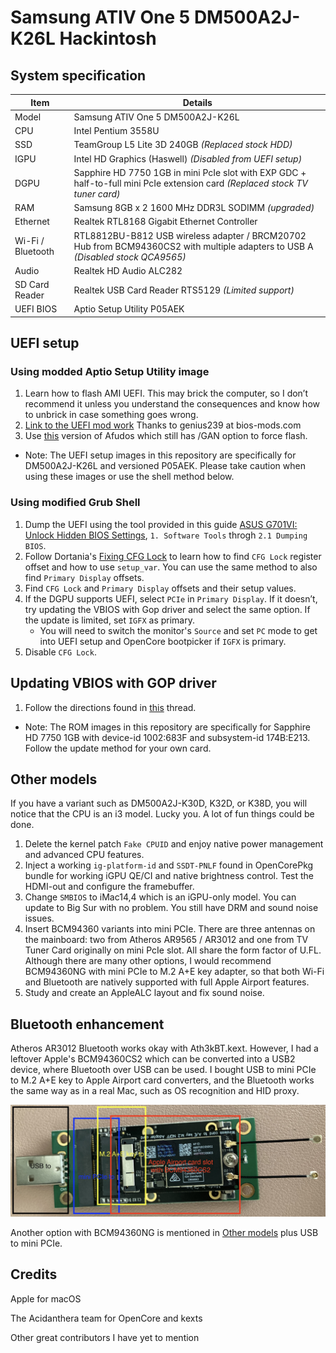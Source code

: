 # Samsung ATIV One 5 DM500A2J-K26L Hackintosh

## System specification
| Item | Details |
| - | - |
| Model | Samsung ATIV One 5 DM500A2J-K26L |
| CPU | Intel Pentium 3558U |
| SSD | TeamGroup L5 Lite 3D 240GB *(Replaced stock HDD)* |
| IGPU | Intel HD Graphics (Haswell) *(Disabled from UEFI setup)* |
| DGPU | Sapphire HD 7750 1GB in mini PcIe slot with EXP GDC + half-to-full mini PcIe extension card *(Replaced stock TV tuner card)* |
| RAM | Samsung 8GB x 2 1600 MHz DDR3L SODIMM *(upgraded)* |
| Ethernet | Realtek RTL8168 Gigabit Ethernet Controller |
| Wi-Fi / Bluetooth | RTL8812BU-B812 USB wireless adapter / BRCM20702 Hub from BCM94360CS2 with multiple adapters to USB A *(Disabled stock QCA9565)* |
| Audio | Realtek HD Audio ALC282 |
| SD Card Reader | Realtek USB Card Reader RTS5129 *(Limited support)* |
| UEFI BIOS | Aptio Setup Utility P05AEK |

## UEFI setup
### Using modded Aptio Setup Utility image
1. Learn how to flash AMI UEFI. This may brick the computer, so I don’t recommend it unless you understand the consequences and know how to unbrick in case something goes wrong.
2. [Link to the UEFI mod work](https://www.bios-mods.com/forum/Thread-Request-Unlock-Advanced-and-Chipset-tabs-on-Samsung-All-In-One-DM500A2J) Thanks to genius239 at bios-mods.com
3. Use [this](https://www.supermicro.com/en/products/motherboard/X10SLQ-L) version of Afudos which still has /GAN option to force flash.
- Note: The UEFI setup images in this repository are specifically for DM500A2J-K26L and versioned P05AEK. Please take caution when using these images or use the shell method below.

### Using modified Grub Shell
1. Dump the UEFI using the tool provided in this guide [ASUS G701VI: Unlock Hidden BIOS Settings](https://octoperf.com/blog/2018/11/20/asus-g701vi-bios-unlock/), `1. Software Tools` throgh `2.1 Dumping BIOS`.
2. Follow Dortania's [Fixing CFG Lock](https://dortania.github.io/OpenCore-Post-Install/misc/msr-lock.html) to learn how to find `CFG Lock` register offset and how to use `setup_var`. You can use the same method to also find `Primary Display` offsets.
3. Find `CFG Lock` and `Primary Display` offsets and their setup values.
4. If the DGPU supports UEFI, select `PCIe` in `Primary Display`. If it doesn’t, try updating the VBIOS with Gop driver and select the same option. If the update is limited, set `IGFX` as primary.
    - You will need to switch the monitor's `Source` and set `PC` mode to get into UEFI setup and OpenCore bootpicker if `IGFX` is primary.
5. Disable `CFG Lock`.

## Updating VBIOS with GOP driver
1. Follow the directions found in [this](https://www.win-raid.com/t892f16-AMD-and-Nvidia-GOP-update-No-requests-DIY.html) thread.
- Note: The ROM images in this repository are specifically for Sapphire HD 7750 1GB with device-id 1002:683F and subsystem-id 174B:E213. Follow the update method for your own card.

## Other models
If you have a variant such as DM500A2J-K30D, K32D, or K38D, you will notice that the CPU is an i3 model. Lucky you. A lot of fun things could be done.
  1. Delete the kernel patch `Fake CPUID` and enjoy native power management and advanced CPU features.
  2. Inject a working `ig-platform-id` and `SSDT-PNLF` found in OpenCorePkg bundle for working iGPU QE/CI and native brightness control. Test the HDMI-out and configure the framebuffer.
  3. Change `SMBIOS` to iMac14,4 which is an iGPU-only model. You can update to Big Sur with no problem. You still have DRM and sound noise issues.
  4. Insert BCM94360 variants into mini PCIe. There are three antennas on the mainboard: two from Atheros AR9565 / AR3012 and one from TV Tuner Card originally on mini PcIe slot. All share the form factor of U.FL. Although there are many other options, I would recommend BCM94360NG with mini PCIe to M.2 A+E key adapter, so that both Wi-Fi and Bluetooth are natively supported with full Apple Airport features.
  5. Study and create an AppleALC layout and fix sound noise.

## Bluetooth enhancement
Atheros AR3012 Bluetooth works okay with Ath3kBT.kext. However, I had a leftover Apple's BCM94360CS2 which can be converted into a USB2 device, where Bluetooth over USB can be used. I bought USB to mini PCIe to M.2 A+E key to Apple Airport card converters, and the Bluetooth works the same way as in a real Mac, such as OS recognition and HID proxy.

![](images/UsbBluetooth.jpg)

Another option with BCM94360NG is mentioned in [Other models](#other-models) plus USB to mini PCIe.

## Credits
Apple for macOS

The Acidanthera team for OpenCore and kexts

Other great contributors I have yet to mention
